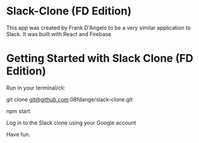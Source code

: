 # Slack-Clone (FD Edition)
This app was created by Frank D'Angelo to be a very similar application to Slack. 
It was built with React and Firebase

# Getting Started with Slack Clone (FD Edition)

Run in your terminal/cli:

git clone git@github.com:08fdange/slack-clone.git

npm start

Log in to the Slack clone using your Google account

Have fun. 
